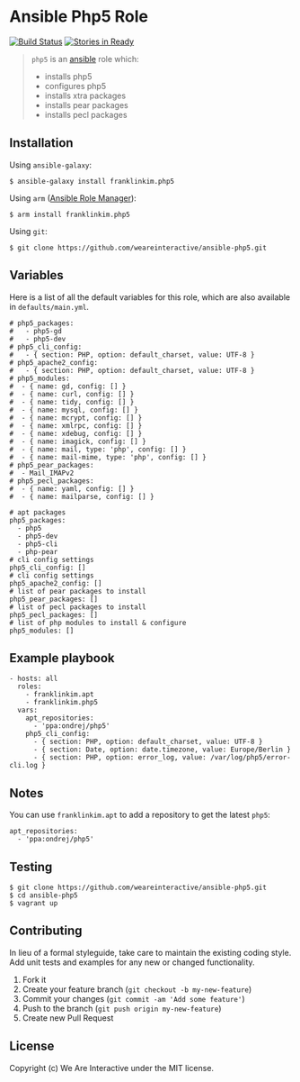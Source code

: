 # Ansible Php5 Role

[![Build Status](https://travis-ci.org/weareinteractive/ansible-php5.png?branch=master)](https://travis-ci.org/weareinteractive/ansible-php5)
[![Stories in Ready](https://badge.waffle.io/weareinteractive/ansible-php5.svg?label=ready&title=Ready)](http://waffle.io/weareinteractive/ansible-php5)

> `php5` is an [ansible](http://www.ansible.com) role which: 
> 
> * installs php5
> * configures php5
> * installs xtra packages
> * installs pear packages
> * installs pecl packages

## Installation

Using `ansible-galaxy`:

```
$ ansible-galaxy install franklinkim.php5
```

Using `arm` ([Ansible Role Manager](https://github.com/mirskytech/ansible-role-manager/)):

```
$ arm install franklinkim.php5
```

Using `git`:

```
$ git clone https://github.com/weareinteractive/ansible-php5.git
```

## Variables

Here is a list of all the default variables for this role, which are also available in `defaults/main.yml`.

```
# php5_packages:
#   - php5-gd
#   - php5-dev
# php5_cli_config:
#   - { section: PHP, option: default_charset, value: UTF-8 }
# php5_apache2_config:
#   - { section: PHP, option: default_charset, value: UTF-8 }
# php5_modules:
#  - { name: gd, config: [] }
#  - { name: curl, config: [] }
#  - { name: tidy, config: [] }
#  - { name: mysql, config: [] }
#  - { name: mcrypt, config: [] }
#  - { name: xmlrpc, config: [] }
#  - { name: xdebug, config: [] }
#  - { name: imagick, config: [] }
#  - { name: mail, type: 'php', config: [] }
#  - { name: mail-mime, type: 'php', config: [] }
# php5_pear_packages:
#  - Mail_IMAPv2
# php5_pecl_packages:
#  - { name: yaml, config: [] }
#  - { name: mailparse, config: [] }

# apt packages
php5_packages:
  - php5
  - php5-dev
  - php5-cli
  - php-pear
# cli config settings
php5_cli_config: []
# cli config settings
php5_apache2_config: []
# list of pear packages to install
php5_pear_packages: []
# list of pecl packages to install
php5_pecl_packages: []
# list of php modules to install & configure
php5_modules: []
```

## Example playbook

```
- hosts: all
  roles:
    - franklinkim.apt
    - franklinkim.php5
  vars:
    apt_repositories:
      - 'ppa:ondrej/php5'
    php5_cli_config:
      - { section: PHP, option: default_charset, value: UTF-8 }
      - { section: Date, option: date.timezone, value: Europe/Berlin }
      - { section: PHP, option: error_log, value: /var/log/php5/error-cli.log }
```

## Notes

You can use `franklinkim.apt` to add a repository to get the latest `php5`:

```
apt_repositories:
  - 'ppa:ondrej/php5'
```

## Testing

```
$ git clone https://github.com/weareinteractive/ansible-php5.git
$ cd ansible-php5
$ vagrant up
```

## Contributing
In lieu of a formal styleguide, take care to maintain the existing coding style. Add unit tests and examples for any new or changed functionality.

1. Fork it
2. Create your feature branch (`git checkout -b my-new-feature`)
3. Commit your changes (`git commit -am 'Add some feature'`)
4. Push to the branch (`git push origin my-new-feature`)
5. Create new Pull Request

## License
Copyright (c) We Are Interactive under the MIT license.
